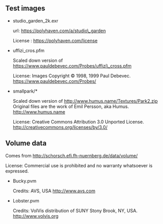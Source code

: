 ## Test images

*   studio\_garden\_2k.exr

    url: https://polyhaven.com/a/studio\_garden

    License : https://polyhaven.com/license

*   uffizi\_cros.pfm

    Scaled down version of https://www.pauldebevec.com/Probes/uffizi\_cross.pfm

    License: Images Copyright © 1998, 1999 Paul Debevec. https://www.pauldebevec.com/Probes/

*   smallpark/\*

    Scaled down version of http://www.humus.name/Textures/Park2.zip
    Original files are the work of Emil Persson, aka Humus. http://www.humus.name

    License: Creative Commons Attribution 3.0 Unported License. http://creativecommons.org/licenses/by/3.0/

## Volume data

Comes from http://schorsch.efi.fh-nuernberg.de/data/volume/

License: Commercial use is prohibited and no warranty whatsoever is expressed.

*   Bucky.pvm

    Credits: AVS, USA http://www.avs.com

*   Lobster.pvm

    Credits: VolVis distribution of SUNY Stony Brook, NY, USA. http://www.volvis.org
